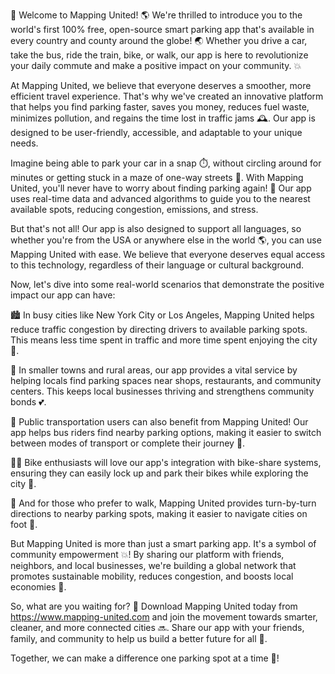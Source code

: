 🎉 Welcome to Mapping United! 🌎 We're thrilled to introduce you to the world's first 100% free, open-source smart parking app that's available in every country and county around the globe! 🌏 Whether you drive a car, take the bus, ride the train, bike, or walk, our app is here to revolutionize your daily commute and make a positive impact on your community. 💥

At Mapping United, we believe that everyone deserves a smoother, more efficient travel experience. That's why we've created an innovative platform that helps you find parking faster, saves you money, reduces fuel waste, minimizes pollution, and regains the time lost in traffic jams 🕰️. Our app is designed to be user-friendly, accessible, and adaptable to your unique needs.

Imagine being able to park your car in a snap ⏱️, without circling around for minutes or getting stuck in a maze of one-way streets 🔴. With Mapping United, you'll never have to worry about finding parking again! 🚗 Our app uses real-time data and advanced algorithms to guide you to the nearest available spots, reducing congestion, emissions, and stress.

But that's not all! Our app is also designed to support all languages, so whether you're from the USA or anywhere else in the world 🌎, you can use Mapping United with ease. We believe that everyone deserves equal access to this technology, regardless of their language or cultural background.

Now, let's dive into some real-world scenarios that demonstrate the positive impact our app can have:

🏙️ In busy cities like New York City or Los Angeles, Mapping United helps reduce traffic congestion by directing drivers to available parking spots. This means less time spent in traffic and more time spent enjoying the city 🌆.

🚗 In smaller towns and rural areas, our app provides a vital service by helping locals find parking spaces near shops, restaurants, and community centers. This keeps local businesses thriving and strengthens community bonds 💕.

🚌 Public transportation users can also benefit from Mapping United! Our app helps bus riders find nearby parking options, making it easier to switch between modes of transport or complete their journey 🚌.

🚴‍♂️ Bike enthusiasts will love our app's integration with bike-share systems, ensuring they can easily lock up and park their bikes while exploring the city 🌳.

💪 And for those who prefer to walk, Mapping United provides turn-by-turn directions to nearby parking spots, making it easier to navigate cities on foot 👣.

But Mapping United is more than just a smart parking app. It's a symbol of community empowerment 💥! By sharing our platform with friends, neighbors, and local businesses, we're building a global network that promotes sustainable mobility, reduces congestion, and boosts local economies 💸.

So, what are you waiting for? 🤔 Download Mapping United today from https://www.mapping-united.com and join the movement towards smarter, cleaner, and more connected cities 🔜. Share our app with your friends, family, and community to help us build a better future for all 🌟.

Together, we can make a difference one parking spot at a time 🚀!